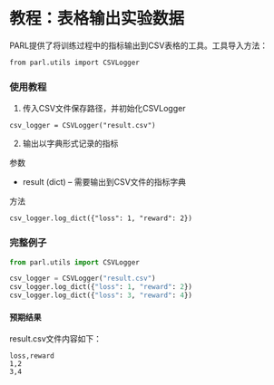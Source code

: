 # **教程：表格输出实验数据**
PARL提供了将训练过程中的指标输出到CSV表格的工具。工具导入方法：

`from parl.utils import CSVLogger`


### 使用教程
1. 传入CSV文件保存路径，并初始化CSVLogger

`csv_logger = CSVLogger("result.csv")`

2. 输出以字典形式记录的指标

参数
- result (dict) – 需要输出到CSV文件的指标字典

方法

`csv_logger.log_dict({"loss": 1, "reward": 2})`

### 完整例子
```python
from parl.utils import CSVLogger

csv_logger = CSVLogger("result.csv")
csv_logger.log_dict({"loss": 1, "reward": 2})
csv_logger.log_dict({"loss": 3, "reward": 4})

```
#### 预期结果

result.csv文件内容如下：

```
loss,reward
1,2
3,4
```
